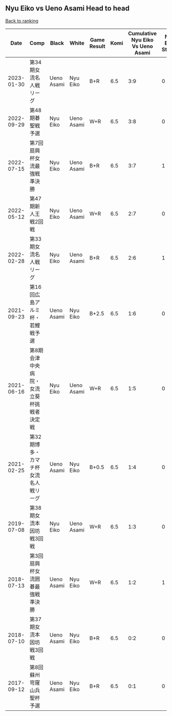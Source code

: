 ## Nyu Eiko vs Ueno Asami Head to head

[Back to ranking](../../index.md)




| **Date** | **Comp** | **Black** | **White** | **Game Result** | **Komi** | **Cumulative Nyu Eiko Vs Ueno Asami** | **Nyu Eiko Streak** | **Ueno Asami Streak** | 
| --- | --- | --- | --- | --- | --- | --- | --- | --- |
| 2023-01-30 | 第34期女流名人戦リーグ | Ueno Asami | Nyu Eiko | B+R | 6.5 | 3:9 | 0 | 2 | 
| 2022-09-29 | 第48期碁聖戦予選 | Nyu Eiko | Ueno Asami | W+R | 6.5 | 3:8 | 0 | 1 | 
| 2022-07-15 | 第7回扇興杯女流最強戦準決勝  | Nyu Eiko | Ueno Asami | B+R | 6.5 | 3:7 | 1 | 0 | 
| 2022-05-12 | 第47期新人王戦2回戦 | Nyu Eiko | Ueno Asami | W+R | 6.5 | 2:7 | 0 | 1 | 
| 2022-02-28 | 第33期女流名人戦リーグ | Nyu Eiko | Ueno Asami | B+R | 6.5 | 2:6 | 1 | 0 | 
| 2021-09-23 | 第16回広島アルミ杯・若鯉戦予選 | Ueno Asami | Nyu Eiko | B+2.5 | 6.5 | 1:6 | 0 | 4 | 
| 2021-06-16 | 第8期会津中央病院・女流立葵杯挑戦者決定戦 | Nyu Eiko | Ueno Asami | W+R | 6.5 | 1:5 | 0 | 3 | 
| 2021-02-25 | 第32期博多・カマチ杯女流名人戦リーグ | Ueno Asami | Nyu Eiko | B+0.5 | 6.5 | 1:4 | 0 | 2 | 
| 2019-07-08 | 第38期女流本因坊戦3回戦 | Nyu Eiko | Ueno Asami | W+R | 6.5 | 1:3 | 0 | 1 | 
| 2018-07-13 | 第3回扇興杯女流囲碁最強戦準決勝  | Ueno Asami | Nyu Eiko | W+R | 6.5 | 1:2 | 1 | 0 | 
| 2018-07-10 | 第37期女流本因坊戦3回戦 | Ueno Asami | Nyu Eiko | B+R | 6.5 | 0:2 | 0 | 2 | 
| 2017-09-12 | 第8回蘇州穹窿山兵聖杯予選 | Ueno Asami | Nyu Eiko | B+R | 6.5 | 0:1 | 0 | 1 |





